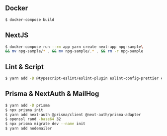 ## Docker

```sh
$ docker-compose build
```

## NextJS

```sh
$ docker-compose run --rm app yarn create next-app npg-sample\
&& mv npg-sample/* . && mv npg-sample/.* . && rm -r npg-sample
```

## Lint & Script

```sh
$ yarn add -D @typescript-eslint/eslint-plugin eslint-config-prettier eslint-plugin-simple-import-sort prettier npm-run-all
```

## Prisma & NextAuth & MailHog

```sh
$ yarn add -D prisma
$ npx prisma init
$ yarn add next-auth @prisma/client @next-auth/prisma-adapter
$ openssl rand -base64 32
$ npx prisma migrate dev --name init
$ yarn add nodemailer
```